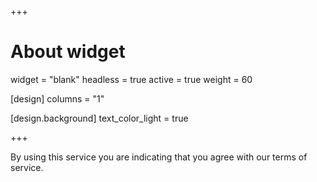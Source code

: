 +++
# About widget
widget = "blank"
headless = true
active = true
weight = 60

[design]
  columns = "1"

[design.background]
  text_color_light = true

+++

By using this service you are indicating that you agree with our terms of
service.

